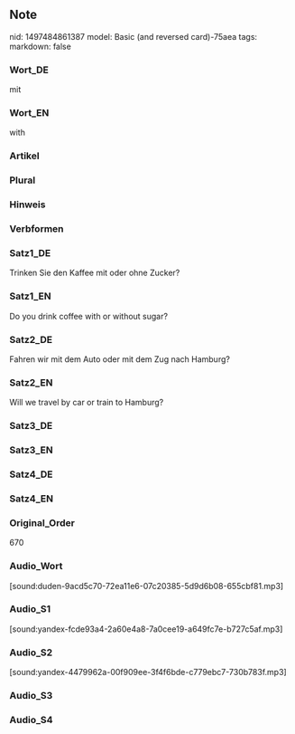 ## Note
nid: 1497484861387
model: Basic (and reversed card)-75aea
tags: 
markdown: false

### Wort_DE
mit

### Wort_EN
with

### Artikel


### Plural


### Hinweis


### Verbformen


### Satz1_DE
Trinken Sie den Kaffee mit oder ohne Zucker?

### Satz1_EN
Do you drink coffee with or without sugar?

### Satz2_DE
Fahren wir mit dem Auto oder mit dem Zug nach Hamburg?

### Satz2_EN
Will we travel by car or train to Hamburg?

### Satz3_DE


### Satz3_EN


### Satz4_DE


### Satz4_EN


### Original_Order
670

### Audio_Wort
[sound:duden-9acd5c70-72ea11e6-07c20385-5d9d6b08-655cbf81.mp3]

### Audio_S1
[sound:yandex-fcde93a4-2a60e4a8-7a0cee19-a649fc7e-b727c5af.mp3]

### Audio_S2
[sound:yandex-4479962a-00f909ee-3f4f6bde-c779ebc7-730b783f.mp3]

### Audio_S3


### Audio_S4

